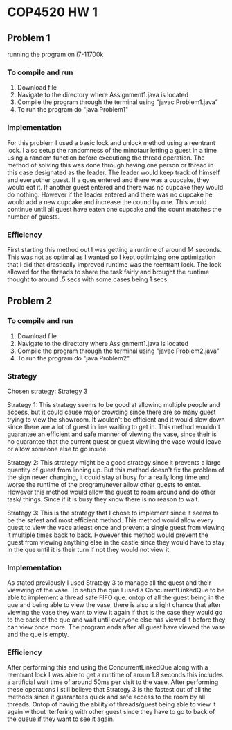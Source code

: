 # COP4520 HW 1
## Problem 1
running the program on i7-11700k

### To compile and run
1. Download file
2. Navigate to the directory where Assignment1.java is located
3. Compile the program through the terminal using "javac Problem1.java"
4. To run the program do "java Problem1"

### Implementation
For this problem I used a basic lock and unlock method using a reentrant lock. I also setup the randomness of the minotaur letting a guest in a time using a random function before executiong the thread operation. The method of solving this was done through having one person or thread in this case designated as the leader. The leader would keep track of himself and everyother guest. If a gues entered and there was a cupcake, they would eat it. If another guest entered and there was no cupcake they would do nothing. However if the leader entered and there was no cupcake he would add a new cupcake and increase the cound by one. This would continue until all guest have eaten one cupcake and the count matches the number of guests.

### Efficiency
First starting this method out I was getting a runtime of around 14 seconds. This was not as optimal as I wanted so I kept optimizing one optimization that I did that drastically improved runtime was the reentrant lock. The lock allowed for the threads to share the task fairly and brought the runtime thought to around .5 secs with some cases being 1 secs.

## Problem 2

### To compile and run
1. Download file
2. Navigate to the directory where Assignment1.java is located
3. Compile the program through the terminal using "javac Problem2.java"
4. To run the program do "java Problem2"

### Strategy

Chosen strategy: Strategy 3

Strategy 1: This strategy seems to be good at allowing multiple people and access, but it could cause major crowding since there are so many guest trying to view the showroom. It wouldn't be efficient and it would slow down since there are a lot of guest in line waiting to get in. This method wouldn't guarantee an efficient and safe manner of viewing the vase, since their is no guarantee that the current guest or guest viewiing the vase would leave or allow someone else to go inside. 

Strategy 2: This strategy might be a good strategy since it prevents a large quantity of guest from linning up. But this method doesn't fix the problem of the sign never changing, it could stay at busy for a really long time and worse the runtime of the program/never allow other guests to enter. However this method would allow the guest to roam around and do other task/ things. Since if it is busy they know there is no reason to wait.

Strategy 3: This is the strategy that I chose to implement since it seems to be the safest and most efficient method. This method would allow every guest to view the vace atleast once and prevent a single guest from viewing it multiple times back to back. However this method would prevent the guest from viewing anything else in the castle since they would have to stay in the que until it is their turn if not they would not view it.

### Implementation

As stated previously I used Strategy 3 to manage all the guest and their viewwing of the vase. To setup the que I used a ConcurrentLinkedQue to be able to implement a thread safe FIFO que. ontop of all the guest being in the que and being able to view the vase, there is also a slight chance that after viewing the vase they want to view it again if that is the case they would go to the back of the que and wait until everyone else has viewed it before they can view once more. The program ends after all guest have viewed the vase and the que is empty. 

### Efficiency
 
After performing this and using the ConcurrentLinkedQue along with a reentrant lock I was able to get a runtime of aroun 1.8 seconds this includes a artificial wait time of around 50ms per visit to the vase. After performing these operations I still believe that Strategy 3 is the fastest out of all the methods since it guarantees quick and safe access to the room by all threads. Ontop of having the ability of threads/guest being able to view it again without iterfering with other guest since they have to go to back of the queue if they want to see it again.
